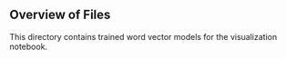 ## Overview of Files

This directory contains trained word vector models for the visualization notebook.
